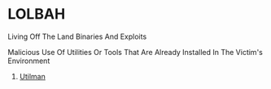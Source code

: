 # LOLBAH
Living Off The Land Binaries And Exploits

Malicious Use Of Utilities Or Tools That Are Already Installed In The Victim's Environment

1. [Utilman]

[Utilman]: https://github.com/theaqueen21/LOLBAH/Utilman.exe

